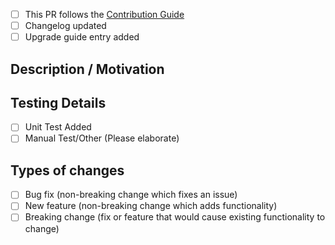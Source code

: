 <!--- Provide a general summary of your changes in the Title above -->

- [ ] This PR follows the [Contribution Guide](https://github.com/Sitecore/content-sdk/blob/dev/CONTRIBUTING.md)
- [ ] Changelog updated
- [ ] Upgrade guide entry added

## Description / Motivation
<!--- Describe your changes in detail -->
<!--- Why is this change required? What problem does it solve? -->
<!--- If it fixes an open issue, please link to the issue here. -->

## Testing Details
<!--- Please describe how you tested your changes. -->
<!--- When applicable, include details of your testing environment, and the tests you ran to -->
<!--- see how your change affects other areas of the code, etc. -->
- [ ] Unit Test Added
- [ ] Manual Test/Other (Please elaborate)

## Types of changes
<!--- What types of changes does your code introduce? Put an `x` in all the boxes that apply: -->
- [ ] Bug fix (non-breaking change which fixes an issue)
- [ ] New feature (non-breaking change which adds functionality)
- [ ] Breaking change (fix or feature that would cause existing functionality to change)
